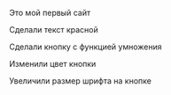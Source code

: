 Это мой первый сайт

Сделали текст красной

Сделали кнопку с функцией умножения

Изменили цвет кнопки

Увеличили размер шрифта на кнопке
